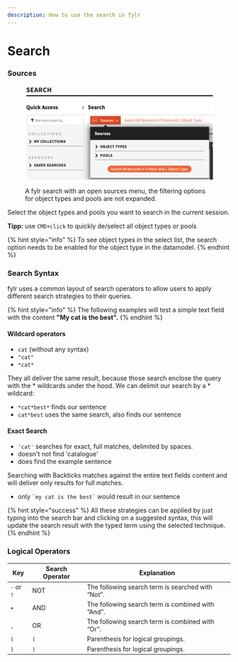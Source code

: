 ```yaml
---
description: How to use the search in fylr
---
```


# Search

### Sources

<figure><img src=".gitbook/assets/Screenshot 2025-06-17 at 17.09.05.png" alt=""><figcaption><p>A fylr search with an open sources menu, the filtering options for object types and pools are not expanded.</p></figcaption></figure>

Select the object types and pools you want to search in the current session.&#x20;

**Tipp:** use `CMD+click` to quickly de/select all object types or pools

{% hint style="info" %}
To see object types in the select list, the search option needs to be enabled for the object type in the datamodel.&#x20;
{% endhint %}

### Search Syntax

fylr uses a common layout of search operators to allow users to apply different search strategies to their queries.&#x20;

{% hint style="info" %}
The following examples will test a simple text field with the content **"My cat is the best".**
{% endhint %}

#### Wildcard operators

* `cat` (without any syntax)
* `"cat"`
* `*cat*`

They all deliver the same result, because those search enclose the query with the \* wildcards under the hood. We can delimit our search by a \* wildcard:

* `*cat*best*` finds our sentence
* `cat*best` uses the same search, also finds our sentence

#### Exact Search

* &#x20;`'cat'` searches for exact, full matches, delimited by spaces.
* doesn't not find 'catalogue'
* does find the example sentence

Searching with Backticks matches against the entire text fields content and will deliver only results for full matches.

* only `` `my cat is the best` `` would result in our sentence

{% hint style="success" %}
All these strategies can be applied by just typing into the search bar and clicking on a suggested syntax, this will update the search result with the typed term using the selected technique.
{% endhint %}

### Logical Operators

| Key        | Search Operator | Explanation                                       |
| ---------- | --------------- | ------------------------------------------------- |
| `-` or `!` | NOT             | The following search term is searched with “Not”. |
| `+`        | AND             | The following search term is combined with “And”. |
| `,`        | OR              | The following search term is combined with “Or”.  |
| `(`        | `(`             | Parenthesis for logical groupings.                |
| `)`        | `)`             | Parenthesis for logical groupings.                |
